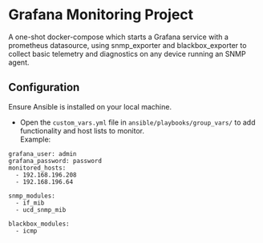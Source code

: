 # Grafana Monitoring Project

A one-shot docker-compose which starts a Grafana service with a prometheus datasource, using snmp_exporter and blackbox_exporter to collect basic telemetry and diagnostics on any device running an SNMP agent.

## Configuration

Ensure Ansible is installed on your local machine.

- Open the `custom_vars.yml` file in `ansible/playbooks/group_vars/` to add functionality and host lists to monitor.\
Example:
```
grafana_user: admin
grafana_password: password
monitored_hosts:
  - 192.168.196.208
  - 192.168.196.64

snmp_modules:
  - if_mib
  - ucd_snmp_mib

blackbox_modules:
  - icmp
  
```
